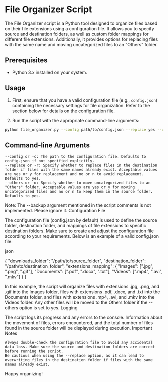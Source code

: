 # File Organizer Script

The File Organizer script is a Python tool designed to organize files based on their file extensions using a configuration file. It allows you to specify source and destination folders, as well as custom folder mappings for different file extensions. Additionally, it provides options for replacing files with the same name and moving uncategorized files to an "Others" folder.

## Prerequisites

- Python 3.x installed on your system.

## Usage

1. First, ensure that you have a valid configuration file (e.g., `config.json`) containing the necessary settings for file organization. Refer to the section below for details on the configuration file.

2. Run the script with the appropriate command-line arguments:

```bash
python file_organizer.py --config path/to/config.json --replace yes --others yes
```
## Command-line Arguments

    --config or -c: The path to the configuration file. Defaults to config.json if not specified explicitly.
    --replace or -r: Specify whether to replace files in the destination folder if files with the same names already exist. Acceptable values are yes or y for replacement and no or n to avoid replacement. Defaults to yes.
    --others or -o: Specify whether to move uncategorized files to an "Others" folder. Acceptable values are yes or y for moving uncategorized files and no or n to keep them in the source folder. Defaults to yes.

Note: The --backup argument mentioned in the script comments is not implemented. Please ignore it.
Configuration File

The configuration file (config.json by default) is used to define the source folder, destination folder, and mappings of file extensions to specific destination folders. Make sure to create and adjust the configuration file according to your requirements. Below is an example of a valid config.json file:

json

{
  "downloads_folder": "/path/to/source_folder",
  "destination_folder": "/path/to/destination_folder",
  "extensions_mapping": {
    "Images": [".jpg", ".png", ".gif"],
    "Documents": [".pdf", ".docx", ".txt"],
    "Videos": [".mp4", ".avi", ".mkv"]
  }
}

In this example, the script will organize files with extensions .jpg, .png, and .gif into the Images folder, files with extensions .pdf, .docx, and .txt into the Documents folder, and files with extensions .mp4, .avi, and .mkv into the Videos folder. Any other files will be moved to the Others folder if the --others option is set to yes.
Logging

The script logs its progress and any errors to the console. Information about the movement of files, errors encountered, and the total number of files found in the source folder will be displayed during execution.
Important Notes

    Always double-check the configuration file to avoid any accidental data loss. Make sure the source and destination folders are correct before running the script.
    Be cautious when using the --replace option, as it can lead to overwriting files in the destination folder if files with the same names already exist.

Happy organizing!